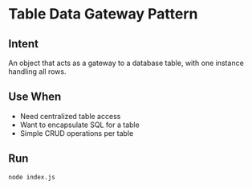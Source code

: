 # Table Data Gateway Pattern

## Intent
An object that acts as a gateway to a database table, with one instance handling all rows.

## Use When
- Need centralized table access
- Want to encapsulate SQL for a table
- Simple CRUD operations per table

## Run
`node index.js`
